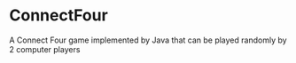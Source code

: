 # ConnectFour
A Connect Four game implemented by Java that can be played randomly by 2 computer players
